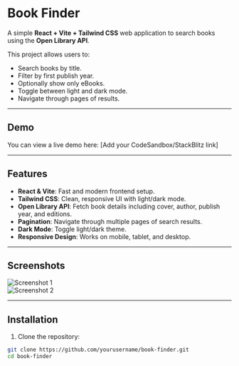 # Book Finder

A simple **React + Vite + Tailwind CSS** web application to search books using the **Open Library API**.  

This project allows users to:
- Search books by title.
- Filter by first publish year.
- Optionally show only eBooks.
- Toggle between light and dark mode.
- Navigate through pages of results.

---

## Demo

You can view a live demo here: [Add your CodeSandbox/StackBlitz link]

---

## Features

- **React & Vite**: Fast and modern frontend setup.  
- **Tailwind CSS**: Clean, responsive UI with light/dark mode.  
- **Open Library API**: Fetch book details including cover, author, publish year, and editions.  
- **Pagination**: Navigate through multiple pages of search results.  
- **Dark Mode**: Toggle light/dark theme.  
- **Responsive Design**: Works on mobile, tablet, and desktop.  

---

## Screenshots

![Screenshot 1](link-to-screenshot1)  
![Screenshot 2](link-to-screenshot2)

---

## Installation

1. Clone the repository:

```bash
git clone https://github.com/yourusername/book-finder.git
cd book-finder
